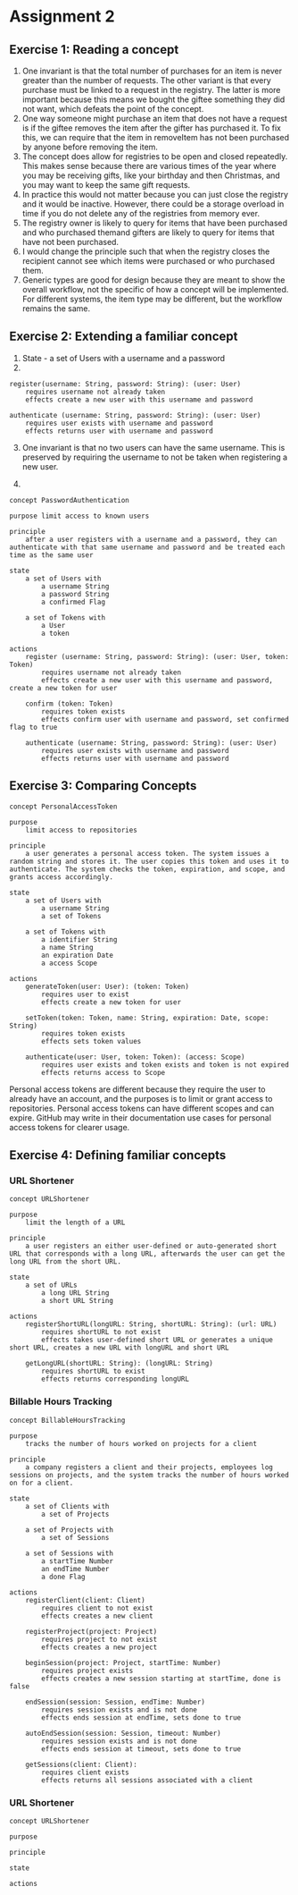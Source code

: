 # Assignment 2
## Exercise 1: Reading a concept
1. One invariant is that the total number of purchases for an item is never greater than the number of requests. The other variant is that every purchase must be linked to a request in the registry. The latter is more important because this means we bought the giftee something they did not want, which defeats the point of the concept.
2. One way someone might purchase an item that does not have a request is if the giftee removes the item after the gifter has purchased it. To fix this, we can require that the item in removeItem has not been purchased by anyone before removing the item.
3. The concept does allow for registries to be open and closed repeatedly. This makes sense because there are various times of the year where you may be receiving gifts, like your birthday and then Christmas, and you may want to keep the same gift requests.
4. In practice this would not matter because you can just close the registry and it would be inactive. However, there could be a storage overload in time if you do not delete any of the registries from memory ever.
5. The registry owner is likely to query for items that have been purchased and who purchased themand gifters are likely to query for items that have not been purchased.
6. I would change the principle such that when the registry closes the recipient cannot see which items were purchased or who purchased them.
7. Generic types are good for design because they are meant to show the overall workflow, not the specific of how a concept will be implemented. For different systems, the item type may be different, but the workflow remains the same.

## Exercise 2: Extending a familiar concept
1. State - a set of Users with a username and a password
2. 
```````
register(username: String, password: String): (user: User)  
    requires username not already taken
    effects create a new user with this username and password

authenticate (username: String, password: String): (user: User)
    requires user exists with username and password
    effects returns user with username and password
```````

3. One invariant is that no two users can have the same username. This is preserved by requiring the username to not be taken when registering a new user.

4. 
```````
concept PasswordAuthentication  

purpose limit access to known users  

principle  
    after a user registers with a username and a password, they can authenticate with that same username and password and be treated each time as the same user  

state  
    a set of Users with 
        a username String
        a password String
        a confirmed Flag
    
    a set of Tokens with
        a User
        a token

actions  
    register (username: String, password: String): (user: User, token: Token)  
        requires username not already taken  
        effects create a new user with this username and password, create a new token for user
    
    confirm (token: Token)
        requires token exists
        effects confirm user with username and password, set confirmed flag to true

    authenticate (username: String, password: String): (user: User)  
        requires user exists with username and password  
        effects returns user with username and password 
```````
## Exercise 3: Comparing Concepts
```````
concept PersonalAccessToken

purpose 
    limit access to repositories

principle
    a user generates a personal access token. The system issues a random string and stores it. The user copies this token and uses it to authenticate. The system checks the token, expiration, and scope, and grants access accordingly.

state
    a set of Users with 
        a username String
        a set of Tokens
    
    a set of Tokens with
        a identifier String
        a name String
        an expiration Date
        a access Scope

actions
    generateToken(user: User): (token: Token)  
        requires user to exist  
        effects create a new token for user
    
    setToken(token: Token, name: String, expiration: Date, scope: String)
        requires token exists
        effects sets token values
    
    authenticate(user: User, token: Token): (access: Scope)
        requires user exists and token exists and token is not expired
        effects returns access to Scope
```````

Personal access tokens are different because they require the user to already have an account, and the purposes is to limit or grant access to repositories. Personal access tokens can have different scopes and can expire. GitHub may write in their documentation use cases for personal access tokens for clearer usage.

## Exercise 4: Defining familiar concepts
### URL Shortener
```````
concept URLShortener

purpose
    limit the length of a URL

principle
    a user registers an either user-defined or auto-generated short URL that corresponds with a long URL, afterwards the user can get the long URL from the short URL.

state
    a set of URLs
        a long URL String
        a short URL String

actions
    registerShortURL(longURL: String, shortURL: String): (url: URL)
        requires shortURL to not exist
        effects takes user-defined short URL or generates a unique short URL, creates a new URL with longURL and short URL
    
    getLongURL(shortURL: String): (longURL: String)
        requires shortURL to exist
        effects returns corresponding longURL
```````
### Billable Hours Tracking
```````
concept BillableHoursTracking

purpose
    tracks the number of hours worked on projects for a client

principle
    a company registers a client and their projects, employees log sessions on projects, and the system tracks the number of hours worked on for a client.

state
    a set of Clients with
        a set of Projects

    a set of Projects with
        a set of Sessions
    
    a set of Sessions with
        a startTime Number
        an endTime Number
        a done Flag

actions
    registerClient(client: Client)
        requires client to not exist
        effects creates a new client

    registerProject(project: Project)
        requires project to not exist
        effects creates a new project

    beginSession(project: Project, startTime: Number)
        requires project exists
        effects creates a new session starting at startTime, done is false

    endSession(session: Session, endTime: Number)
        requires session exists and is not done
        effects ends session at endTime, sets done to true
    
    autoEndSession(session: Session, timeout: Number)
        requires session exists and is not done
        effects ends session at timeout, sets done to true
    
    getSessions(client: Client):
        requires client exists
        effects returns all sessions associated with a client
```````
### URL Shortener
```````
concept URLShortener

purpose

principle

state

actions
```````
